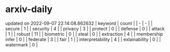 # arxiv-daily
updated on 2022-09-07 22:14:08.862632
| keyword | count |
| - | - |
| secure | 1 |
| security | 4 |
| privacy | 3 |
| protect | 0 |
| defense | 0 |
| attack | 1 |
| robust | 11 |
| biometric | 0 |
| steal | 0 |
| extraction | 4 |
| membership infer | 0 |
| federate | 3 |
| fair | 1 |
| interpretability | 4 |
| exlainability | 0 |
| watermark | 0 |
